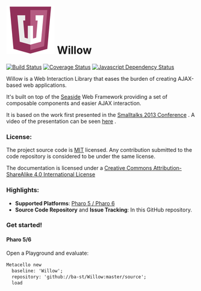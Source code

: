 ![Logo](resources/logos/128x128.png) Willow
======
[![Build Status](https://travis-ci.org/ba-st/Willow.svg?branch=master)](https://travis-ci.org/ba-st/Willow)
[![Coverage Status](https://coveralls.io/repos/github/ba-st/Willow/badge.svg?branch=master)](https://coveralls.io/github/ba-st/Willow?branch=master)
[![Javascript Dependency Status](https://david-dm.org/ba-st/Willow.svg)](https://david-dm.org/ba-st/Willow)

Willow is a Web Interaction Library that eases the burden of creating AJAX-based web applications.

It's built on top of the [Seaside](https://github.com/SeasideSt/Seaside) Web Framework providing a set of composable components and easier AJAX interaction.

It is based on the work first presented in the [Smalltalks 2013 Conference](http://fast.org.ar/talks/objects-and-messages-for-user-interaction) . 
A video of the presentation can be seen [here](https://youtu.be/JezITRHCBuc?list=PLCGAAdUizzH027lLWKXh_44cGuEsay7-R) .

### License:
The project source code is [MIT](LICENSE) licensed. Any contribution submitted to the code repository is considered to be under the same license.

The documentation is licensed under a [Creative Commons Attribution-ShareAlike 4.0 International License](http://creativecommons.org/licenses/by-sa/4.0/)

### Highlights:
- **Supported Platforms**: [Pharo 5 / Pharo 6](http://www.pharo.org/)
- **Source Code Repository** and **Issue Tracking**: In this GitHub repository.

### Get started!

#### Pharo 5/6

Open a Playground and evaluate:

```smalltalk
Metacello new
  baseline: 'Willow';
  repository: 'github://ba-st/Willow:master/source';
  load
```
